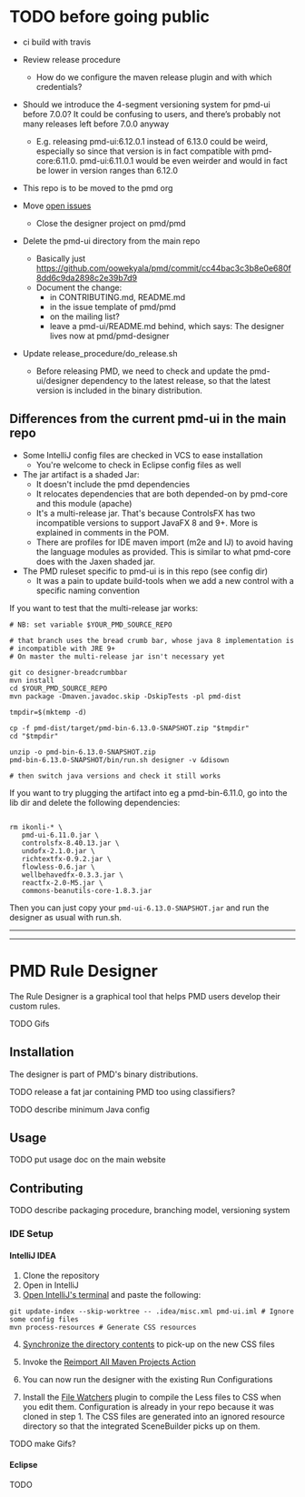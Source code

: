 # TODO before going public

* ci build with travis
* Review release procedure
    * How do we configure the maven release plugin and with which credentials?
* Should we introduce the 4-segment versioning system for pmd-ui before 7.0.0? It could
be confusing to users, and there’s probably not many releases left before 7.0.0 anyway
    * E.g. releasing pmd-ui:6.12.0.1 instead of 6.13.0 could be weird,
    especially so since that version is in fact compatible with pmd-core:6.11.0.
    pmd-ui:6.11.0.1 would be even weirder and would in fact be lower in version
    ranges than 6.12.0

* This repo is to be moved to the pmd org


* Move [open issues](https://github.com/pmd/pmd/labels/in%3Aui)
  * Close the designer project on pmd/pmd

* Delete the pmd-ui directory from the main repo
  * Basically just https://github.com/oowekyala/pmd/commit/cc44bac3c3b8e0e680f8dd6c9da2898c2e39b7d9
  * Document the change:
    * in CONTRIBUTING.md, README.md
    * in the issue template of pmd/pmd
    * on the mailing list?
    * leave a pmd-ui/README.md behind, which says: The designer lives now at pmd/pmd-designer

* Update release_procedure/do_release.sh
  * Before releasing PMD, we need to check and update the pmd-ui/designer
    dependency to the latest release, so that the latest version is included
    in the binary distribution.


## Differences from the current pmd-ui in the main repo

* Some IntelliJ config files are checked in VCS to ease installation
  * You're welcome to check in Eclipse config files as well
* The jar artifact is a shaded Jar:
    *  It doesn't include the pmd dependencies
    *  It relocates dependencies that are both depended-on by pmd-core and this
       module (apache)
    *  It's a multi-release jar. That's because ControlsFX has two incompatible
    versions to support JavaFX 8 and 9+. More is explained in comments in the
    POM.
    *  There are profiles for IDE maven import (m2e and IJ) to avoid having the
    language modules as provided. This is similar to what pmd-core does with the
    Jaxen shaded jar.
* The PMD ruleset specific to pmd-ui is in this repo (see config dir)
  * It was a pain to update build-tools when we add a new control with a
  specific naming convention


If you want to test that the multi-release jar works:

```shell
# NB: set variable $YOUR_PMD_SOURCE_REPO

# that branch uses the bread crumb bar, whose java 8 implementation is
# incompatible with JRE 9+
# On master the multi-release jar isn't necessary yet

git co designer-breadcrumbbar
mvn install
cd $YOUR_PMD_SOURCE_REPO
mvn package -Dmaven.javadoc.skip -DskipTests -pl pmd-dist

tmpdir=$(mktemp -d)

cp -f pmd-dist/target/pmd-bin-6.13.0-SNAPSHOT.zip "$tmpdir"
cd "$tmpdir"

unzip -o pmd-bin-6.13.0-SNAPSHOT.zip
pmd-bin-6.13.0-SNAPSHOT/bin/run.sh designer -v &disown

# then switch java versions and check it still works

```

If you want to try plugging the artifact into eg a pmd-bin-6.11.0,
go into the lib dir and delete the following dependencies:

```shell

rm ikonli-* \
   pmd-ui-6.11.0.jar \
   controlsfx-8.40.13.jar \
   undofx-2.1.0.jar \
   richtextfx-0.9.2.jar \
   flowless-0.6.jar \
   wellbehavedfx-0.3.3.jar \
   reactfx-2.0-M5.jar \
   commons-beanutils-core-1.8.3.jar
```

Then you can just copy your `pmd-ui-6.13.0-SNAPSHOT.jar`
and run the designer as usual with run.sh.

---------------
---------------

# PMD Rule Designer


The Rule Designer is a graphical tool that helps PMD users develop their custom
rules.

TODO Gifs



## Installation

The designer is part of PMD's binary distributions.

TODO release a fat jar containing PMD too using classifiers?

TODO describe minimum Java config

## Usage

TODO put usage doc on the main website


## Contributing

TODO describe packaging procedure, branching model, versioning system

### IDE Setup

#### IntelliJ IDEA

1. Clone the repository
1. Open in IntelliJ
1. [Open IntelliJ's terminal](https://stackoverflow.com/a/28044371/6245827) and
paste the following:
```shell
git update-index --skip-worktree -- .idea/misc.xml pmd-ui.iml # Ignore some config files
mvn process-resources # Generate CSS resources
```

4. [Synchronize the directory contents](https://stackoverflow.com/a/4599243/6245827) to pick-up on the new CSS files
1. Invoke the [Reimport All Maven Projects Action](https://stackoverflow.com/a/29765077/6245827)
1. You can now run the designer with the existing Run Configurations

1. Install the [File Watchers](https://plugins.jetbrains.com/plugin/7177-file-watchers)
plugin to compile the Less files to CSS when you edit them. Configuration is already
in your repo because it was cloned in step 1. The CSS files are generated into an
ignored resource directory so that the integrated SceneBuilder picks up on them.

TODO make Gifs?


#### Eclipse

TODO
